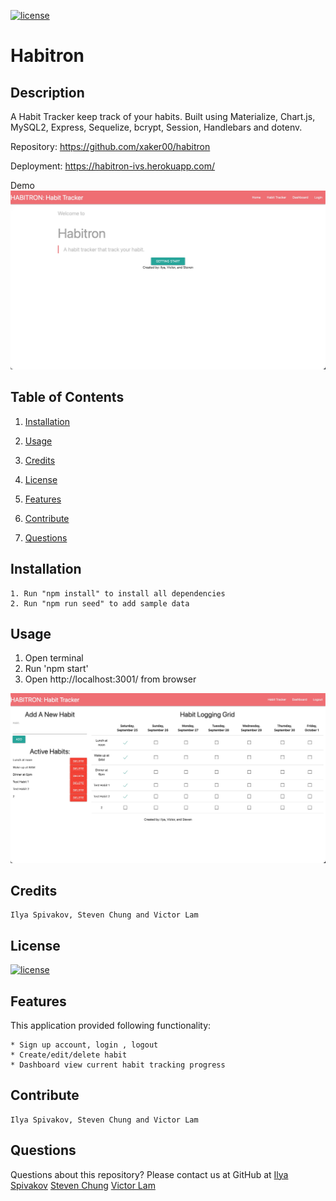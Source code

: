 [![license](https://img.shields.io/badge/license-MIT-blue)](https://shields.io)
# Habitron
## Description
 A Habit Tracker keep track of your habits. Built using Materialize, Chart.js, MySQL2, Express, Sequelize, bcrypt, Session, Handlebars and dotenv.

Repository: 
    https://github.com/xaker00/habitron

Deployment:
    https://habitron-ivs.herokuapp.com/ 
     
Demo
    <img src="./image/Home.jpg"/>

## Table of Contents
1. [Installation](#installation)

2. [Usage](#usage)

3. [Credits](#credits)

4. [License](#license)

5. [Features](#features)

6. [Contribute](#contribute)

7. [Questions](#questions)

## Installation
    1. Run "npm install" to install all dependencies
    2. Run "npm run seed" to add sample data

## Usage
   1. Open terminal
   2. Run 'npm start'
   3. Open http://localhost:3001/ from browser
   <img src="./image/Use.jpg"/>
   
## Credits
    Ilya Spivakov, Steven Chung and Victor Lam

## License
[![license](https://img.shields.io/badge/license-MIT-blue)](https://shields.io)

## Features
This application provided following functionality:

    * Sign up account, login , logout
    * Create/edit/delete habit
    * Dashboard view current habit tracking progress

## Contribute
    Ilya Spivakov, Steven Chung and Victor Lam

## Questions
Questions about this repository? Please contact us at GitHub at 
[Ilya Spivakov](https://github.com/xaker00)
[Steven Chung](https://github.com/skchung93)
[Victor Lam](https://github.com/mingmanhk)